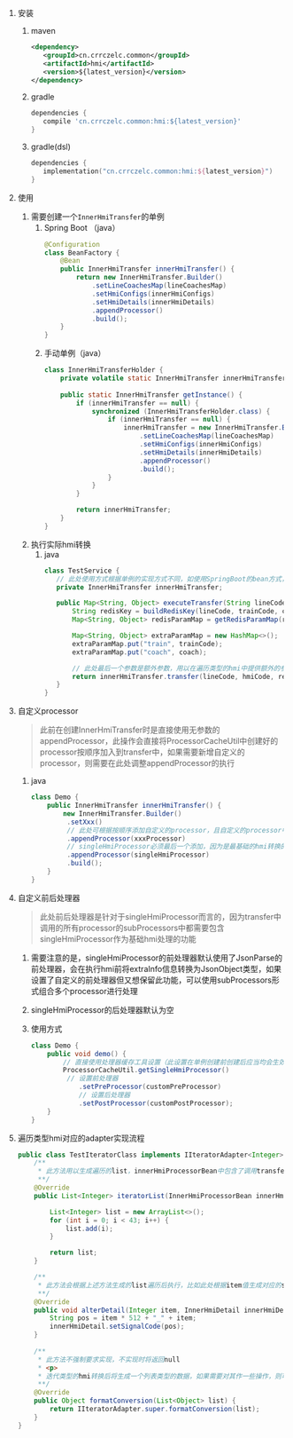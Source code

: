1. 安装
    1. maven
       ```xml
       <dependency>
          <groupId>cn.crrczelc.common</groupId>
          <artifactId>hmi</artifactId>
          <version>${latest_version}</version>
       </dependency>
       ```
    2. gradle
       ```gradle
       dependencies {
          compile 'cn.crrczelc.common:hmi:${latest_version}'
       }
       ```
    3. gradle(dsl)
       ```kts
       dependencies {
          implementation("cn.crrczelc.common:hmi:${latest_version}")
       }
       ```

2. 使用
    1. 需要创建一个`InnerHmiTransfer`的单例
        1. Spring Boot （java）
           ```java
           @Configuration
           class BeanFactory {
               @Bean
               public InnerHmiTransfer innerHmiTransfer() {
                   return new InnerHmiTransfer.Builder()
                       .setLineCoachesMap(lineCoachesMap)
                       .setHmiConfigs(innerHmiConfigs)
                       .setHmiDetails(innerHmiDetails)
                       .appendProcessor()
                       .build();
               }
           }
           ```
        2. 手动单例（java）
           ```java
           class InnerHmiTransferHolder {
               private volatile static InnerHmiTransfer innerHmiTransfer = null;
               
               public static InnerHmiTransfer getInstance() {
                   if (innerHmiTransfer == null) {
                       synchronized (InnerHmiTransferHolder.class) {
                           if (innerHmiTransfer == null) {
                               innerHmiTransfer = new InnerHmiTransfer.Builder()
                                   .setLineCoachesMap(lineCoachesMap)
                                   .setHmiConfigs(innerHmiConfigs)
                                   .setHmiDetails(innerHmiDetails)
                                   .appendProcessor()
                                   .build();
                           }
                       }
                   }
           
                   return innerHmiTransfer;
               }
           }
           ```
    2. 执行实际hmi转换
        1. java
            ```java
           class TestService {
               // 此处使用方式根据单例的实现方式不同，如使用SpringBoot的bean方式，则可以注入，如果使用手动单例则使用getInstance()方法获取
               private InnerHmiTransfer innerHmiTransfer;
           
               public Map<String, Object> executeTransfer(String lineCode, String trainCode, String coach, String hmiCode) {
                   String redisKey = buildRedisKey(lineCode, trainCode, coach);
                   Map<String, Object> redisParamMap = getRedisParamMap(redisKey);
           
                   Map<String, Object> extraParamMap = new HashMap<>();
                   extraParamMap.put("train", trainCode);
                   extraParamMap.put("coach", coach);
           
                   // 此处最后一个参数是额外参数，用以在遍历类型的hmi中提供额外的参数以便定义迭代规则
                   return innerHmiTransfer.transfer(lineCode, hmiCode, redisParamMap, extraParamMap);
               }
           }
           ```

3. 自定义processor

   > 此前在创建InnerHmiTransfer时是直接使用无参数的appendProcessor，此操作会直接将ProcessorCacheUtil中创建好的processor按顺序加入到transfer中，如果需要新增自定义的processor，则需要在此处调整appendProcessor的执行

   1. java
      ```java
      class Demo {
          public InnerHmiTransfer innerHmiTransfer() {
              new InnerHmiTransfer.Builder()
       		   .setXxx()
       		   // 此处可根据按顺序添加自定义的processor，且自定义的processor中可以添加subProcessor（如添加singleHmiProcessor），则可以利用已写好的部分hmi处理器
       		   .appendProcessor(xxxProcessor)
       		   // singleHmiProcessor必须最后一个添加，因为是最基础的hmi转换的功能
       		   .appendProcessor(singleHmiProcessor)
       		   .build();
          }
      }
      ```

4. 自定义前后处理器

    > 此处前后处理器是针对于singleHmiProcessor而言的，因为transfer中调用的所有processor的subProcessors中都需要包含singleHmiProcessor作为基础hmi处理的功能

    1. 需要注意的是，singleHmiProcessor的前处理器默认使用了JsonParse的前处理器，会在执行hmi前将extraInfo信息转换为JsonObject类型，如果设置了自定义的前处理器但又想保留此功能，可以使用subProcessors形式组合多个processor进行处理

    2. singleHmiProcessor的后处理器默认为空

    3. 使用方式

       ```java
       class Demo {
           public void demo() {
               // 直接使用处理器缓存工具设置（此设置在单例创建前创建后应当均会生效，因为修改的是引用，但需要在transfer实际执行前设置）
               ProcessorCacheUtil.getSingleHmiProcessor()
       			// 设置前处理器
                   .setPreProcessor(customPreProcessor)
                   // 设置后处理器
                   .setPostProcessor(customPostProcessor);
           }
       }
       ```

5. 遍历类型hmi对应的adapter实现流程

    ```java
    public class TestIteratorClass implements IIteratorAdapter<Integer> {
        /**
         * 此方法用以生成遍历的list，innerHmiProcessorBean中包含了调用transfer时提供的线路号和extraParam参数，如果没有提供则为空
         **/
        @Override
        public List<Integer> iteratorList(InnerHmiProcessorBean innerHmiProcessorBean, InnerHmiDetail innerHmiDetail) {
    
            List<Integer> list = new ArrayList<>();
            for (int i = 0; i < 43; i++) {
                list.add(i);
            }
    
            return list;
        }
    
        /**
         * 此方法会根据上述方法生成的list遍历后执行，比如此处根据item值生成对应的signalCode，设置到detail中，在执行hmi转换时即会使用此处设置后的signalCode信息
         **/
        @Override
        public void alterDetail(Integer item, InnerHmiDetail innerHmiDetail) {
            String pos = item * 512 + "_" + item;
            innerHmiDetail.setSignalCode(pos);
        }
        
        /**
         * 此方法不强制要求实现，不实现时将返回null
         * <p>
         * 迭代类型的hmi转换后将生成一个列表类型的数据，如果需要对其作一些操作，则可以实现此方法，并将转换后的值返回
         **/
        @Override
        public Object formatConversion(List<Object> list) {
            return IIteratorAdapter.super.formatConversion(list);
        }
    }
    ```